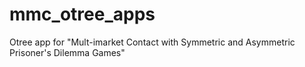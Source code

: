 # mmc_otree_apps
Otree app for "Mult-imarket Contact with Symmetric and Asymmetric Prisoner's Dilemma Games"

